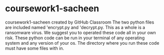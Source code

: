 # coursework1-sacheen
coursework1-sacheen created by GitHub Classroom
The two python files are included named 'encrypt.py and 'decrypt.py. 
This as a whole is a ransomware virus. 
We suggest you to operated these code all in your own risk.
These python code can be run in your terminal of any operating system and any version of your os. 
The directory where you run these code must have some files with in.
